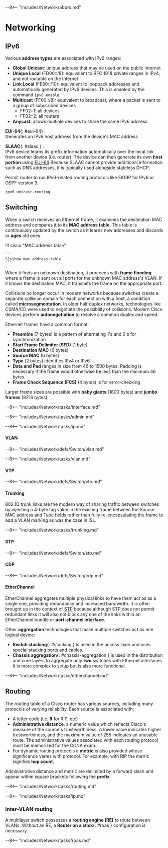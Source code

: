 --8<-- "includes/Network/abbrs.md"

# Networking

## IPv6

Various **address types** are associated with IPv6 ranges:

- **Global Unicast**: unique address that may be used on the public Internet
- **Unique Local** (FD00::/8): equivalent to RFC 1918 private ranges in IPv4, and not routable on the Internet
- **Link Local** (FE80::/10): equivalent to loopback addresses and automatically generated by IPv6 devices. This is enabled by the command `ipv6 enable`
- **Multicast** (FF00::/8): equivalent to broadcast, where a packet is sent to a group of subscribed devices
    - FF02::1: all devices
    - FF02::2: all routers
- **Anycast**: allows multiple devices to share the same IPv6 address


**EUI-64**{: #eui-64}
:   
    Generates an IPv6 host address from the device's MAC address


**SLAAC**{: #slaac }
:   
    IPv6 device learns its prefix information automatically over the local link from another device (i.e. router).
    The device can then generate its own **host portion** using [EUI-64](#eui-64)
    Because SLAAC cannot provide additional information such as DNS addresses, it is typically used alongside stateless DHCP.



Permit router to run IPv6-related routing protocols like EIGRP for IPv6 or OSPF version 3.

```
ipv6 unicast-routing
```

## Switching

When a switch receives an Ethernet frame, it examines the destination MAC address and compares it to its **MAC address table**.
This table is continuously updated by the switch as it learns new addresses and discards or **ages** old ones.
 
!!! cisco "MAC address table"

    ```
    S1>show mac address-table
    ```

When it finds an unknown destination, it proceeds with **frame flooding** where a frame is sent out all ports for the unknown MAC address's VLAN.
If it knows the destination MAC, it transmits the frame on the appropriate port.

Collisions no longer occur in modern networks because switches create a separate collision domain for each connection with a host, a condition called **microsegmentation**.
In older half duplex networks, technologies like CSMA/CD were used to negotiate the possibility of collisions.
Modern Cisco devices perform **autonegotiation** to resolve a common duplex and speed.

Ethernet frames have a common format:

- **Preamble** (7 bytes) is a pattern of alternating 1's and 0's for synchronization
- **Start Frame Delimiter (SFD)** (1 byte)
- **Destination MAC** (6 bytes)
- **Source MAC** (6 bytes)
- **Type** (2 bytes) identifies IPv4 or IPv6
- **Data and Pad** ranges in size from 46 to 1500 bytes. Padding is necessary if the frame would otherwise be less than the minimum 46 bytes.
- **Frame Check Sequence (FCS)** (4 bytes) is for error-checking

Larger frame sizes are possible with **baby giants** (1600 bytes) and **jumbo frames** (9216 bytes).

--8<-- "includes/Network/tasks/interface.md"

--8<-- "includes/Network/tasks/admin.md"

--8<-- "includes/Network/tasks/ip.md"

#### VLAN

--8<-- "includes/Network/defs/Switch/vlan.md"

--8<-- "includes/Network/tasks/vlan.md"

#### VTP

--8<-- "includes/Network/defs/Switch/vtp.md"

#### Trunking

802.1Q trunk links are the modern way of sharing traffic between switches by injecting a 4-byte tag value in the existing frame between the Source MAC address and Type fields rather than fully re-encapsulating the frame to add a VLAN marking as was the case in ISL.

--8<-- "includes/Network/tasks/trunking.md"

#### STP

--8<-- "includes/Network/defs/Switch/stp.md"

#### CDP

--8<-- "includes/Network/defs/Switch/cdp.md"

#### EtherChannel

EtherChannel aggregates multiple physical links to have them act as as a single one, providing redundancy and increased bandwidth.
It is often brought up in the context of [STP](#stp) because although STP does not permit redundant links it will also not block any one of the links within an EtherChannel bundle or **port-channel interface**.


Other **aggregation** technologies that make multiple switches act as one logical device:

- **Switch stacking**{: #stacking } is used in the access layer and uses special stacking ports and cables.
- **Chassis aggregation**{: #chassis-aggregation } is used in the distribution and core layers to aggregate only **two** switches with Ethernet interfaces. It is more complex to setup but is also more functional.

--8<-- "includes/Network/tasks/etherchannel.md"

## Routing

The routing table of a Cisco router has various sources, including many protocols of varying reliability.
Each source is associated with:

- A letter code (i.e. **R** for RIP, etc)
- **Administrative distance**, a numeric value which reflects Cisco's measure of the source's trustworthiness.
A lower value indicates higher trustworthiness, and the maximum value of 255 indicates an unusable route.
The administrative values associated with each routing protocol must be memorized for the CCNA exam.
- For dynamic routing protocols a **metric** is also provided whose significance varies with protocol. 
For example, with RIP the metric signifies **hop count**.

Administrative distance and metric are delimited by a forward slash and appear within square brackets following the **prefix**.

--8<-- "includes/Network/tasks/routing.md"

--8<-- "includes/Network/tasks/ip.md"

### Inter-VLAN routing

A multilayer switch possesses a **routing engine (RE)** to route between VLANs.
Without an RE, a **Router on a stick**{: #roas } configuration is necessary.

--8<-- "includes/Network/tasks/roas.md"